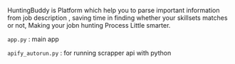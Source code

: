 HuntingBuddy is Platform which help you to parse important information from job description , saving time in finding whether your skillsets matches or not, Making your jobn hunting Process Little smarter.

`app.py` : main app

`apify_autorun.py` : for running scrapper api with python


